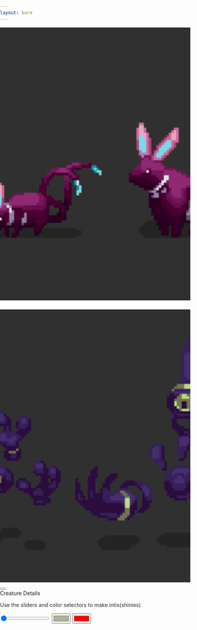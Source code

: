 ```yaml
---
layout: bare
---
```


<style>
  img{
    object-fit: cover;
    width: 450px;
    height: 210px;
    margin: 1rem;
  }
  #bestiary-modal > .modal-overlay{
    background: transparent;
    backdrop-filter: blur(5px);
  }
  #bestiary-modal p{
    color: #2b2b2b;
  }
  #example-container{
    width: 100%;
    height: 280px;
  }

  @media screen and (max-width: 1072px ) {
    body, .container{
      padding: 0;
      margin: 0;
    }
    .container > .columns {
      flex-direction: column;
    }
    img{
      width: 85vw;
      height: 18vh;
      margin: 0rem;
    }
    #example-container{
      width: 100%;
      height: 600px;
    }
  }
</style>

<div class="container">
  <div class="columns">
    <div class="column col-mx-auto">
      <img src="/assets/images/creatures/rabbit_anim_final.gif" alt="" onclick="openModal('rabbit')">
    </div>
    <div class="column col-mx-auto">
      <img src="/assets/images/creatures/hands_anim_final.gif" alt="" onclick="openModal('hands')">
    </div>
  </div>

<div class="modal modal-lg" id="bestiary-modal">
  <a href="" class="modal-overlay" aria-label="Close" onclick="closeModal()"></a>
  <div class="modal-container">
    <div class="modal-header">
      <button class="btn btn-clear float-right" onclick="closeModal()"></button>
      <div class="modal-title h5">Creature Details</div>
    </div>
    <div class="modal-body">
      <div class="content">
      <p style="color:#2b2b2b">Use the sliders and color selectors to make intis(shinies) </p>
        <div id="example-container">
        <input class="slider" type="range" min="0" max="360" value="0" onchange="updateHue(this)">
        <input type="color" id="originalColor" name="head" value="#b3b097" onchange="replaceColor(this)">
        <input type="color" id="newColor" name="head" value="#ff0000" onchange="replaceColor(this)">
      </div>
    </div>
    <div class="modal-footer"></div>
</div>

<script src="https://cdnjs.cloudflare.com/ajax/libs/pixi.js/5.1.3/pixi.min.js"></script>
<script src="https://cdn.jsdelivr.net/npm/pixi-filters@latest/dist/pixi-filters.js"></script>
<script src="/js/creature_animations.js"></script>

<script>
  const modal = document.getElementById("bestiary-modal");
  const container = document.getElementById("example-container");
  const {openModal, closeModal, updateHue, replaceColor}= api.helper(modal, container);

</script>
